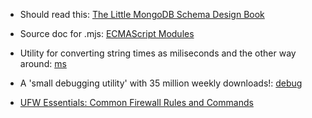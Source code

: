 - Should read this: [The Little MongoDB Schema Design Book](http://learnmongodbthehardway.com/schema/)

- Source doc for .mjs: [ECMAScript Modules](https://nodejs.org/api/esm.html#esm_ecmascript_modules)

- Utility for converting string times as miliseconds and the other way around: [ms](https://github.com/zeit/ms)

- A 'small debugging utility' with 35 million weekly downloads!: [debug](https://www.npmjs.com/package/debug)

- [UFW Essentials: Common Firewall Rules and Commands](https://www.digitalocean.com/community/tutorials/ufw-essentials-common-firewall-rules-and-commands)


